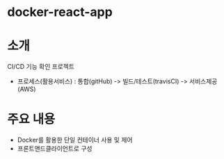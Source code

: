 # docker-react-app

# 소개
CI/CD 기능 확인 프로젝트
+ 프로세스(활용서비스) : 통합(gitHub) -> 빌드/테스트(travisCI) -> 서비스제공(AWS)

# 주요 내용
+ Docker를 활용한 단일 컨테이너 사용 및 제어
+ 프론트앤드클라이언트로 구성
